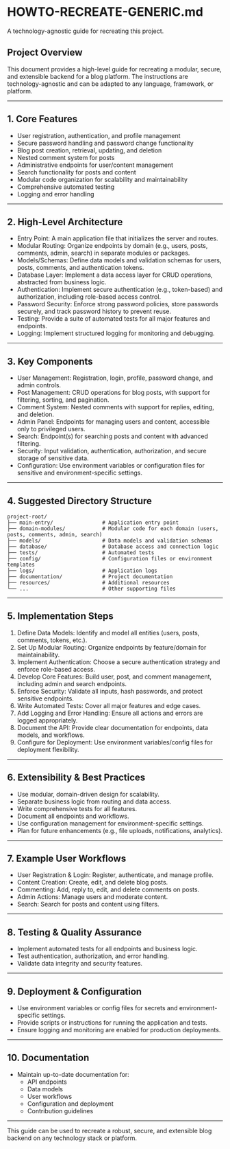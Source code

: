 # HOWTO-RECREATE-GENERIC.md

A technology-agnostic guide for recreating this project.

## Project Overview

This document provides a high-level guide for recreating a modular, secure, and extensible backend for a blog platform. The instructions are technology-agnostic and can be adapted to any language, framework, or platform.

---

## 1. Core Features

- User registration, authentication, and profile management
- Secure password handling and password change functionality
- Blog post creation, retrieval, updating, and deletion
- Nested comment system for posts
- Administrative endpoints for user/content management
- Search functionality for posts and content
- Modular code organization for scalability and maintainability
- Comprehensive automated testing
- Logging and error handling

---

## 2. High-Level Architecture

- Entry Point: A main application file that initializes the server and routes.
- Modular Routing: Organize endpoints by domain (e.g., users, posts, comments, admin, search) in separate modules or packages.
- Models/Schemas: Define data models and validation schemas for users, posts, comments, and authentication tokens.
- Database Layer: Implement a data access layer for CRUD operations, abstracted from business logic.
- Authentication: Implement secure authentication (e.g., token-based) and authorization, including role-based access control.
- Password Security: Enforce strong password policies, store passwords securely, and track password history to prevent reuse.
- Testing: Provide a suite of automated tests for all major features and endpoints.
- Logging: Implement structured logging for monitoring and debugging.

---

## 3. Key Components

- User Management: Registration, login, profile, password change, and admin controls.
- Post Management: CRUD operations for blog posts, with support for filtering, sorting, and pagination.
- Comment System: Nested comments with support for replies, editing, and deletion.
- Admin Panel: Endpoints for managing users and content, accessible only to privileged users.
- Search: Endpoint(s) for searching posts and content with advanced filtering.
- Security: Input validation, authentication, authorization, and secure storage of sensitive data.
- Configuration: Use environment variables or configuration files for sensitive and environment-specific settings.

---

## 4. Suggested Directory Structure

```
project-root/
├── main-entry/                # Application entry point
├── domain-modules/            # Modular code for each domain (users, posts, comments, admin, search)
├── models/                    # Data models and validation schemas
├── database/                  # Database access and connection logic
├── tests/                     # Automated tests
├── config/                    # Configuration files or environment templates
├── logs/                      # Application logs
├── documentation/             # Project documentation
├── resources/                 # Additional resources
└── ...                        # Other supporting files
```

---

## 5. Implementation Steps

1. Define Data Models: Identify and model all entities (users, posts, comments, tokens, etc.).
2. Set Up Modular Routing: Organize endpoints by feature/domain for maintainability.
3. Implement Authentication: Choose a secure authentication strategy and enforce role-based access.
4. Develop Core Features: Build user, post, and comment management, including admin and search endpoints.
5. Enforce Security: Validate all inputs, hash passwords, and protect sensitive endpoints.
6. Write Automated Tests: Cover all major features and edge cases.
7. Add Logging and Error Handling: Ensure all actions and errors are logged appropriately.
8. Document the API: Provide clear documentation for endpoints, data models, and workflows.
9. Configure for Deployment: Use environment variables/config files for deployment flexibility.

---

## 6. Extensibility & Best Practices

- Use modular, domain-driven design for scalability.
- Separate business logic from routing and data access.
- Write comprehensive tests for all features.
- Document all endpoints and workflows.
- Use configuration management for environment-specific settings.
- Plan for future enhancements (e.g., file uploads, notifications, analytics).

---

## 7. Example User Workflows

- User Registration & Login: Register, authenticate, and manage profile.
- Content Creation: Create, edit, and delete blog posts.
- Commenting: Add, reply to, edit, and delete comments on posts.
- Admin Actions: Manage users and moderate content.
- Search: Search for posts and content using filters.

---

## 8. Testing & Quality Assurance

- Implement automated tests for all endpoints and business logic.
- Test authentication, authorization, and error handling.
- Validate data integrity and security features.

---

## 9. Deployment & Configuration

- Use environment variables or config files for secrets and environment-specific settings.
- Provide scripts or instructions for running the application and tests.
- Ensure logging and monitoring are enabled for production deployments.

---

## 10. Documentation

- Maintain up-to-date documentation for:
  - API endpoints
  - Data models
  - User workflows
  - Configuration and deployment
  - Contribution guidelines

---

This guide can be used to recreate a robust, secure, and extensible blog backend on any technology stack or platform.
